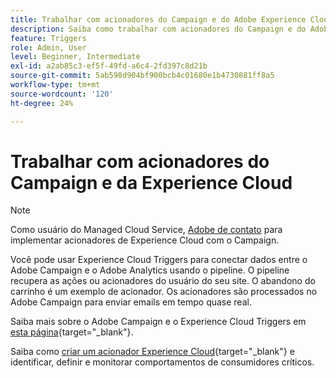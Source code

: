 ```yaml
---
title: Trabalhar com acionadores do Campaign e do Adobe Experience Cloud
description: Saiba como trabalhar com acionadores do Campaign e do Adobe Experience Cloud
feature: Triggers
role: Admin, User
level: Beginner, Intermediate
exl-id: a2ab85c3-ef5f-49fd-a6c4-2fd397c8d21b
source-git-commit: 5ab598d904bf900bcb4c01680e1b4730881ff8a5
workflow-type: tm+mt
source-wordcount: '120'
ht-degree: 24%

---
```


# Trabalhar com acionadores do Campaign e da Experience Cloud

>[!NOTE]
>
>Como usuário do Managed Cloud Service, [Adobe de contato](../start/campaign-faq.md#support) para implementar acionadores de Experience Cloud com o Campaign.

Você pode usar Experience Cloud Triggers para conectar dados entre o Adobe Campaign e o Adobe Analytics usando o pipeline. O pipeline recupera as ações ou acionadores do usuário do seu site. O abandono do carrinho é um exemplo de acionador. Os acionadores são processados no Adobe Campaign para enviar emails em tempo quase real.

Saiba mais sobre o Adobe Campaign e o Experience Cloud Triggers em [esta página](https://experienceleague.adobe.com/docs/campaign-classic/using/integrating-with-adobe-experience-cloud/experience-triggers/about-triggers.html){target="_blank"}.

Saiba como [criar um acionador Experience Cloud](https://experienceleague.adobe.com/docs/experience-cloud/triggers/create.html?lang=pt-BR){target="_blank"} e identificar, definir e monitorar comportamentos de consumidores críticos.

